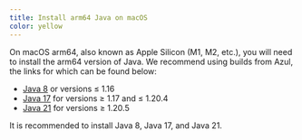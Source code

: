 ```yaml
---
title: Install arm64 Java on macOS
color: yellow
---
```


On macOS arm64, also known as Apple Silicon (M1, M2, etc.), you will need to install the arm64 version of Java. We recommend using builds from Azul, the links for which can be found below:

- [Java 8](https://www.azul.com/downloads/?version=java-8-lts&os=macos&architecture=arm-64-bit&package=jdk#zulu) or versions ≤ 1.16
- [Java 17](https://www.azul.com/downloads/?version=java-17-lts&os=macos&architecture=arm-64-bit&package=jdk#zulu) for versions ≥ 1.17 and ≤ 1.20.4
- [Java 21](https://www.azul.com/downloads/?version=java-21-lts&os=macos&architecture=arm-64-bit&package=jdk#zulu) for versions ≥ 1.20.5

It is recommended to install Java 8, Java 17, and Java 21.
